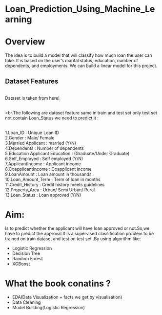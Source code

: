 # Loan_Prediction_Using_Machine_Learning
<h1>Overview</h1>

The idea  is to build a model that will classify how much loan the user can take. It is based on the user’s marital status, education, number of dependents, and employments. We can build a linear model for this project.

<h2>Dataset Features</h2>
<br>Dataset is taken from <link href="https://www.kaggle.com/altruistdelhite04/loan-prediction-problem-dataset"> here! </link>

<br><br.The following are dataset feature same in train and test set only test set not contain Loan_Status we need to predict it :

<br>1.Loan_ID                           :	Unique Loan ID
<br>2.Gender	                          :  Male/ Female
<br>3.Married	Applicant                 : married (Y/N)
<br>4.Dependents	                      : Number of dependents
<br>5.Education	Applicant Education     : (Graduate/Under Graduate)
<br>6.Self_Employed                     :	Self employed (Y/N)
<br>7.ApplicantIncome	                  : Applicant income
<br>8.CoapplicantIncome	                : Coapplicant income
<br>9.LoanAmount	                      : Loan amount in thousands
<br>10.Loan_Amount_Term                 :	Term of loan in months
<br>11.Credit_History	                  : Credit history meets guidelines
<br>12.Property_Area	                  : Urban/ Semi Urban/ Rural
<br>13.Loan_Status	                    : Loan approved (Y/N)

<h1>Aim:</h1>
Is to predict whether the applicant will have loan approved or not.So,we have to predict the approval.It is a supervised classification problem to be trained on train dataset and test on test set .By using algorithm like:
<ul>
  <li>Logistic Regression</li>
  <li>Decision Tree</li>
  <li>Random Forest</li>
  <li>XGBoost</li>
</ul>

<h1>What the book conatins ?</h1>
<ul>
  <li>EDA(Data Visualization + facts we get by visualisation)</li>
  <li>Data Cleaning</li>
  <li>Model Building(Logistic Regression)</li>
</ul>
